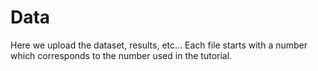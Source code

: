 # Data #

Here we upload the dataset, results, etc... Each file starts with a number which corresponds to the number used in the tutorial.
